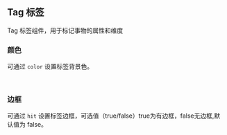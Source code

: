 <div class="demo-header">
<p class="overviewicon">
  <span class="wapi-form-tag"/>
</p>

## Tag 标签

<nova-uxlink widget-name="Tag"></nova-uxlink>

Tag 标签组件，用于标记事物的属性和维度
</div>

### 颜色

可通过 `color` 设置标签背景色。

<nova-demo-view link="tag/color3"></nova-demo-view>

<br>

### 边框

可通过 `hit` 设置标签边框，可选值（true/false）true为有边框，false无边框,默认值为 false。

<nova-demo-view link="tag/hit"></nova-demo-view>

<br>
